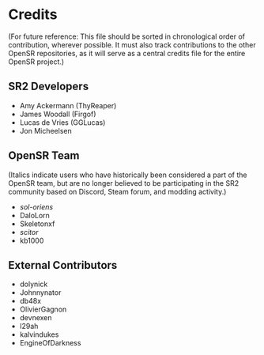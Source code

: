 # Credits

(For future reference: This file should be sorted in chronological order of contribution, wherever possible. It must also track contributions to the other OpenSR repositories, as it will serve as a central credits file for the entire OpenSR project.)

## SR2 Developers

* Amy Ackermann (ThyReaper)
* James Woodall (Firgof)
* Lucas de Vries (GGLucas)
* Jon Micheelsen

## OpenSR Team

(Italics indicate users who have historically been considered a part of the OpenSR team, but are no longer believed to be participating in the SR2 community based on Discord, Steam forum, and modding activity.)

* *sol-oriens*
* DaloLorn
* Skeletonxf
* *scitor*
* kb1000

## External Contributors

* dolynick
* Johnnynator
* db48x
* OlivierGagnon
* devnexen
* l29ah
* kalvindukes
* EngineOfDarkness